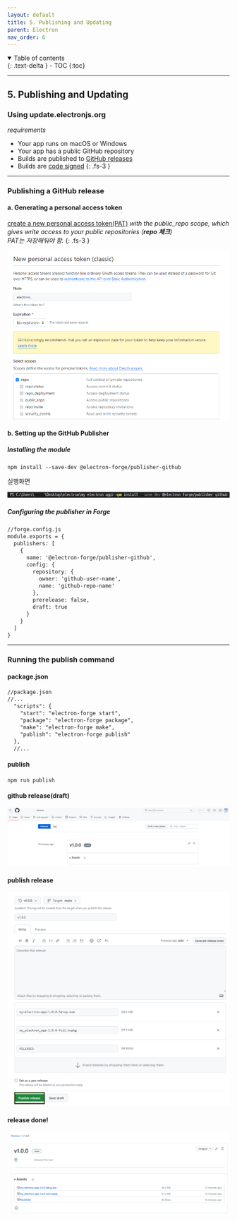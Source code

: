 ```yaml
---
layout: default
title: 5. Publishing and Updating
parent: Electron
nav_order: 6
---
```


<details open markdown="block">
  <summary>
    Table of contents
  </summary>
  {: .text-delta }
- TOC
{:toc}
</details>

---
## 5. Publishing and Updating
### Using update.electronjs.org
*requirements*
- Your app runs on macOS or Windows
- Your app has a public GitHub repository
- Builds are published to [GitHub releases](https://docs.github.com/en/repositories/releasing-projects-on-github/managing-releases-in-a-repository)
- Builds are [code signed](https://www.electronjs.org/docs/latest/tutorial/code-signing)
{: .fs-3 }   

---
### Publishing a GitHub release
#### a. Generating a personal access token
[create a new personal access token(PAT)](https://github.com/settings/tokens/new) *with the public_repo scope, which gives write access to your public repositories (**repo 체크**)*   
*PAT는 저장해둬야 함.*
{: .fs-3 }   

![web_application57.png](https://github.com/Sujinkim-625/Sujinkim-625.github.io/blob/main/docs/1.nims/image/web_application57.png?raw=true)


#### b. Setting up the GitHub Publisher
##### Installing the module
```
npm install --save-dev @electron-forge/publisher-github
```

실행화면     

![web_application58.png](https://github.com/Sujinkim-625/Sujinkim-625.github.io/blob/main/docs/1.nims/image/web_application58.png?raw=true)


##### Configuring the publisher in Forge
```
//forge.config.js
module.exports = {
  publishers: [
    {
      name: '@electron-forge/publisher-github',
      config: {
        repository: {
          owner: 'github-user-name',
          name: 'github-repo-name'
        },
        prerelease: false,
        draft: true
      }
    }
  ]
}
```

---
### Running the publish command
#### package.json
```
//package.json
//...
  "scripts": {
    "start": "electron-forge start",
    "package": "electron-forge package",
    "make": "electron-forge make",
    "publish": "electron-forge publish"
  },
  //...
```

#### publish
```
npm run publish
```

#### github release(draft) 
![web_application62.png](https://github.com/Sujinkim-625/Sujinkim-625.github.io/blob/main/docs/1.nims/image/web_application62.png?raw=true)

#### publish release
![web_application63.png](https://github.com/Sujinkim-625/Sujinkim-625.github.io/blob/main/docs/1.nims/image/web_application63.png?raw=true)

#### release done!
![web_application64.png](https://github.com/Sujinkim-625/Sujinkim-625.github.io/blob/main/docs/1.nims/image/web_application64.png?raw=true)
